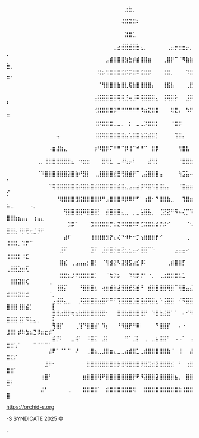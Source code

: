 ⠀⠀⠀⠀⠀⠀⠀⠀⠀⠀⠀⠀⠀⠀⠀⠀⠀⠀⠀⠀⠀⠀⠀⠀⠀⠀⠀⠀⠀⠀⠀⣰⣷⡀⠀⠀⠀⠀⠀⠀⠀⠀⠀⠀⠀⠀⠀⠀⠀⠀⠀⠀⠀⠀⠀⠀⠀⠀⠀⠀⠀⠀
⠀⠀⠀⠀⠀⠀⠀⠀⠀⠀⠀⠀⠀⠀⠀⠀⠀⠀⠀⠀⠀⠀⠀⠀⠀⠀⠀⠀⠀⠀⢼⣿⣽⣿⠆⠀⠀⠀⠀⠀⠀⠀⠀⠀⠀⠀⠀⠀⠀⠀⠀⠀⠀⠀⠀⠀⠀⠀⠀⠀⠀⠀
⠀⠀⠀⠀⠀⠀⠀⠀⠀⠀⠀⠀⠀⠀⠀⠀⠀⠀⠀⠀⠀⠀⠀⠀⠀⠀⠀⠀⠀⠀⠀⣽⣿⣁⠀⠀⠀⠀⠀⠀⠀⠀⠀⠀⠀⠀⠀⠀⠀⠀⠀⠀⠀⠀⠀⠀⠀⠀⠀⠀⠀⠀
⠀⠀⠀⠀⠀⠀⠀⠀⠀⠀⠀⠀⠀⠀⠀⠀⠀⠀⠀⠀⠀⠀⠀⠀⠀⠀⠀⠀⣀⣴⣾⣿⣾⣿⣷⣄⡀⠀⠀⠀⠀⠀⢀⣤⡶⣶⣶⡤⡀⡀⠀⠀⠀⠀⠀⠀⠀⠀⠀⠀⠀⠀
⠀⠀⠀⠀⠀⠀⠀⠀⠀⠀⠀⠀⠀⠀⠀⠀⠀⠀⠀⠀⠀⠀⠀⠀⠀⠀⣠⣾⣿⣿⣿⣳⣓⡾⣾⣿⣿⣶⠀⠀⠀⢀⣿⡟⠉⠈⠻⣷⣷⣷⡀⠀⠀⠀⠀⠀⠀⠀⠀⠀⠀⠀
⠀⠀⠀⠀⠀⠀⠀⠀⠀⠀⠀⠀⠀⠀⠀⠀⠀⠀⠀⠀⠀⠀⠀⠀⢿⡦⢻⣿⣿⣿⣯⡯⡭⣿⠿⣯⣿⡿⠀⠀⠀⢸⣿⡀⠀⠀⠀⠹⣿⠛⠁⠀⠀⠀⠀⠀⠀⠀⠀⠀⠀⠀
⠀⠀⠀⠀⠀⠀⠀⠀⠀⠀⠀⠀⠀⠀⠀⠀⠀⠀⠀⠀⠀⠀⠀⠀⠈⢻⣿⣿⣿⣷⣿⣇⢯⣷⣿⣿⣿⣿⡄⠀⠀⢸⣯⣧⠀⠀⠀⢀⣟⠀⠀⠀⠀⠀⠀⠀⠀⠀⠀⠀⠀⠀
⠀⠀⠀⠀⠀⠀⠀⠀⠀⠀⠀⠀⠀⠀⠀⠀⠀⠀⠀⠀⠀⠀⠀⣤⣿⣿⣿⣿⣿⢿⢿⣘⢶⣸⠿⢿⣿⣿⣿⣄⠀⢸⢿⣿⡗⠀⠀⣸⡿⠃⠀⠀⠀⠀⠀⠀⠀⠀⠀⠀⠀⠀
⠀⠀⠀⠀⠀⠀⠀⠀⠀⠀⠀⠀⠀⠀⠀⠀⠀⠀⠀⠀⠀⠀⠀⢚⣿⣿⣿⣿⡽⠛⠛⠛⠛⠛⠛⠻⣶⣝⣿⣿⠀⠀⠀⢿⣟⡄⠀⠳⠟⠛⠀⠀⠀⠀⠀⠀⠀⠀⠀⠀⠀⠀
⠀⠀⠀⠀⠀⠀⠀⠀⠀⠀⠀⠀⠀⠀⠀⠀⠀⠀⠀⠀⠀⠀⠀⢸⡿⣿⣿⣿⣀⣀⡀⠀⡆⠀⣀⣀⡹⣿⣿⡇⠀⠀⠀⠘⣿⡿⠀⠀⠀⠀⠀⠀⠀⠀⠀⠀⠀⠀⠀⠀⠀⠀
⠀⠀⠀⠀⠀⠀⠀⠀⠀⠀⠀⠀⠀⢤⠀⠀⠀⠀⠀⠀⠀⠀⠀⢸⣿⢿⣿⣿⣿⣿⣿⣦⢡⣿⣿⣷⣭⣾⣿⡃⠀⠀⠀⠀⢹⣿⡄⠀⠀⠀⠀⠀⠀⠀⠀⠀⠀⠀⠀⠀⠀⠀
⠀⠀⠀⠀⠀⠀⠀⠀⠀⠀⠀⠠⣶⣼⣷⣄⠀⠀⠀⠀⠀⠀⠀⡶⠻⣿⡿⠍⠛⠛⠉⡿⢸⠉⠚⠛⠉⠀⣿⡿⠀⠀⠀⠀⠀⢻⣿⣧⠀⠀⠀⠀⠀⠀⠀⠀⠀⠀⠀⠀⠀⠀
⠀⠀⠀⠀⠀⠀⠀⠀⢀⡀⢸⣿⣿⣿⣿⣿⣿⣄⠀⠲⣶⣶⠀⠀⠀⣿⢿⣇⠀⣀⠼⢧⡤⠇⠀⠀⠀⣼⢻⡇⠀⠀⠀⠀⠀⠘⣿⣿⣷⠀⠀⠀⠀⠀⠀⠀⠀⠀⠀⠀⠀⠀
⠀⠀⠀⠀⠀⠀⠀⠀⠈⠹⣿⣿⣿⣿⣿⣿⣽⣿⣷⠞⣻⡇⠀⢀⣸⣿⣿⣿⣞⣛⢛⣿⣾⡟⠉⢀⣬⣿⣿⣿⣤⠀⠀⠀⠀⢳⣩⣥⠤⠆⠀⠀⠀⠀⠀⠀⠀⠀⠀⠀⠀⠀
⠀⠀⠀⠀⠀⠀⠀⠀⠀⠀⠀⠙⢿⣿⣿⣿⣿⣿⣯⡾⣿⣷⣿⣾⣿⣿⡿⣿⣿⣾⣿⣄⣠⣤⣴⡿⠻⣿⢻⣿⣿⣧⡄⠀⠀⠘⣿⣶⣶⡊⠀⠀⠀⠀⠀⠀⠀⠀⠀⠀⠀⠀
⠀⠀⠀⠀⠀⠀⠀⠀⠀⠀⠀⠀⠀⠘⢿⣿⣿⣿⣻⣯⣿⣿⣿⣿⡿⠛⣠⣿⣿⣿⠿⡿⠿⠟⠋⠀⢰⣿⠂⠙⣿⣿⣷⣀⠀⠀⢹⣿⣶⣦⣀⠀⠀⠀⠀⠠⡀⠀⠀⠀⠀⠀
⠀⠀⠀⠀⠀⠀⠀⠀⠀⠀⠀⠀⠀⠀⠀⢻⣿⣿⣿⣿⠿⣿⣿⣿⡃⠀⣾⣿⣿⣿⣄⣀⠀⡀⣀⣥⣿⣧⡀⠀⢈⣝⣝⠛⠻⠦⢌⡉⠹⣿⣿⣷⣦⣤⡄⠀⢰⣤⣄⠀⠀⠀
⠀⠀⠀⠀⠀⠀⠀⠀⠀⠀⠀⠀⠀⠀⠀⠀⣹⡿⠁⠀⠀⠀⣹⣿⣿⣿⣿⡛⣦⣝⠿⢿⣿⠿⠟⣋⣽⣿⣷⣾⡟⡾⠊⠀⠀⠀⠀⠈⠢⣿⣿⣧⠸⡿⢟⢖⣈⡻⠟⠀⠀⠀
⠀⠀⠀⠀⠀⠀⠀⠀⠀⠀⠀⠀⠀⠀⠀⣼⠏⠀⠀⠀⠀⠀⢸⣿⣿⣿⣻⡝⣄⢌⠙⠺⠗⠒⡉⢢⣿⣿⣿⡟⠊⠀⠀⠀⠀⠀⠀⢀⠀⢸⣿⣿⡀⢹⡟⠉⠀⠀⠀⠀⠀⠀
⠀⠀⠀⠀⠀⠀⠀⠀⠀⠀⠀⠀⠀⠀⣸⠏⠀⠀⠀⠀⠀⠀⣹⠏⠀⣸⡾⣿⡺⣶⣝⣂⣂⣤⠔⣿⣿⠉⠑⠀⠀⠀⠀⠀⣠⣤⣤⠔⠀⢸⣿⣿⡇⠸⣏⠀⠀⠀⠀⠀⠀⠀
⠀⠀⠀⠀⠀⠀⠀⠀⠀⠀⠀⠀⠀⠀⣿⣎⠀⢀⣠⣤⣤⡂⣿⡃⠀⠈⢻⣺⣝⠣⣽⣻⣫⣴⣊⡿⠅⠀⠀⠀⠀⠀⢀⣾⣿⣿⡋⠀⠀⢀⣿⣿⣱⣶⢏⠀⠀⠀⠀⠀⠀⠀
⠀⠀⠀⠀⠀⠀⠀⠀⠀⠀⠀⠀⠀⠀⣿⣟⣦⡸⠟⣿⣿⣿⣿⡁⠀⠀⠈⢷⡽⡦⠀⠀⠹⢿⡿⡟⠃⠐⡀⠀⢀⣰⣿⣿⣿⣧⣁⠀⠀⠀⣿⣿⣽⣿⢎⠀⠀⠀⠀⠀⢀⠀
⠀⠀⠀⠀⠀⠀⠀⠀⠀⠀⠀⠀⠀⢸⣿⡍⠀⠀⠀⠘⣿⣿⣿⣆⠀⢴⣶⣾⣷⣼⣻⣿⣞⣫⣾⠛⠀⣾⣿⣿⣿⣿⢿⣿⠉⢿⣿⣤⣌⣾⣿⣿⣽⣿⣚⠀⠀⠀⠀⠀⠈⡀
⠀⠀⠀⠀⠀⠀⠀⠀⠀⠀⠀⠀⣠⣾⡿⣄⣀⠀⠀⡸⣽⣿⣿⣿⣶⣿⠟⠛⠋⢹⣿⣿⣿⣱⣿⣿⣾⢿⣿⣆⠑⢨⣿⣿⠀⠊⠻⣿⣿⣿⣿⣿⢸⣿⣮⡁⠀⠀⠀⠀⠀⡇
⠀⠀⠀⠀⠀⠀⠀⠀⠀⠀⠀⠀⣿⣿⣴⣿⡿⢶⣦⣷⣿⣿⣿⣿⣿⣟⠂⠀⠀⣿⣿⣷⣿⣿⣿⣿⡟⠀⠹⣿⣷⣬⣿⠁⠁⠀⠄⠊⠻⣿⣿⣿⢸⡏⠻⣧⣄⡀⠀⠀⠀⡇
⠀⠀⠀⠀⠀⠀⠀⠀⠀⠀⠀⠀⢻⣿⡏⠀⠀⠀⢀⢹⠙⣿⣿⣾⠁⠹⡆⠀⠀⠘⠻⣿⡟⠛⠿⠀⠀⠀⠀⠙⣿⣿⡏⠀⠀⠄⠐⠀⠀⣸⣿⡇⡾⠷⣳⣦⣙⡿⣶⣖⡾⠁
⠀⠀⠀⠀⠀⠀⠀⠀⠀⠀⠀⠀⣾⡛⠇⠀⠀⣀⢾⠃⠀⠸⣿⣍⠀⣸⡇⠀⠀⠀⠀⠛⠁⣈⡇⠀⢀⠀⣀⣦⣿⣿⠃⠀⠠⠠⠁⠀⢠⣿⣿⢡⠁⠀⠀⠀⠉⠉⠉⠉⠁⠀
⠀⠀⠀⠀⠀⠀⠀⠀⠀⠀⠀⣼⠟⠁⠈⠁⠉⠀⠜⠀⠀⢀⣿⣦⣀⣸⣿⣶⣄⣀⣀⣴⣾⣿⣁⣀⣾⣿⣿⣿⣿⣿⣷⠈⠀⢸⠀⠀⣼⣿⣏⡎⠀⠀⠀⠀⠀⠀⠀⠀⠀⠀
⠀⠀⠀⠀⠀⠀⠀⠀⠀⠀⣸⠿⠂⠀⠀⠀⠀⠀⠀⠀⠀⣿⣿⣿⣿⣿⣿⣿⣿⡷⣿⢿⣿⣿⣿⡿⣿⣩⣾⣽⣿⣿⣿⣮⠀⠃⠀⢰⣿⣿⣿⠁⠀⠀⠀⠀⠀⠀⠀⠀⠀⠀
⠀⠀⠀⠀⠀⠀⠀⠀⠀⢰⣿⠃⠀⠀⠀⠀⠀⠀⠀⠀⣶⣿⣿⣿⢿⠟⣿⣿⣿⣿⣿⣿⣿⡟⠟⠻⣽⣿⣿⣽⣿⣿⣿⣿⣦⡀⠀⣿⣿⣿⠇⠀⠀⠀⠀⠀⠀⠀⠀⠀⠀⠀
⠀⠀⠀⠀⠀⠀⠀⠀⠀⣼⠃⠀⠀⠀⠀⠀⢀⠀⠀⠀⣿⣿⣿⣿⠁⠀⣾⣿⣿⣿⣿⣿⣿⢿⠀⠀⣿⣿⣿⣿⣿⣿⣿⣿⣿⣷⢸⣿⣿⣿⠀⠀⠀⠀⠀⠀⠀⠀⠀⠀⠀⠀

https://orchid-s.org



-S SYNDICATE 2025 ©


.
